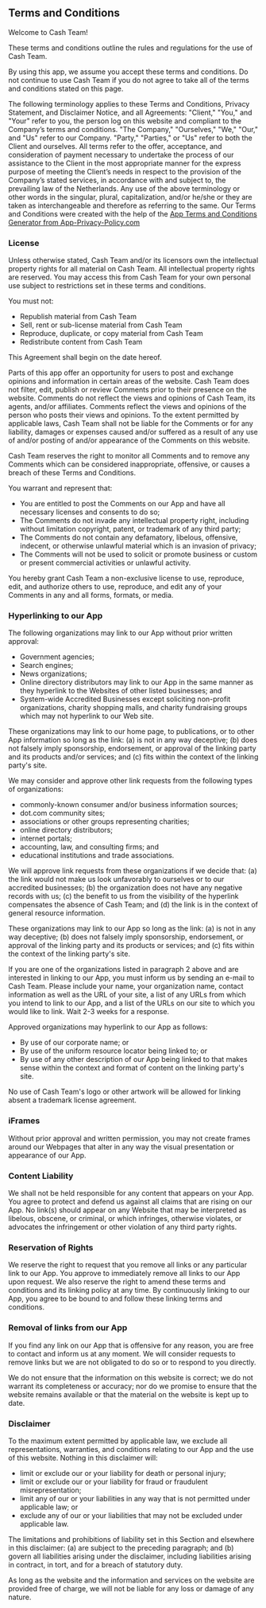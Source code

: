 
<h2><strong>Terms and Conditions</strong></h2>
<p>Welcome to Cash Team!</p>
<p>These terms and conditions outline the rules and regulations for the use of Cash Team.</p>
<p>By using this app, we assume you accept these terms and conditions. Do not continue to use Cash Team if you do not agree to take all of the terms and conditions stated on this page.</p>
<p>The following terminology applies to these Terms and Conditions, Privacy Statement, and Disclaimer Notice, and all Agreements: "Client," "You," and "Your" refer to you, the person log on this website and compliant to the Company’s terms and conditions. "The Company," "Ourselves," "We," "Our," and "Us" refer to our Company. "Party," "Parties," or "Us" refer to both the Client and ourselves. All terms refer to the offer, acceptance, and consideration of payment necessary to undertake the process of our assistance to the Client in the most appropriate manner for the express purpose of meeting the Client’s needs in respect to the provision of the Company’s stated services, in accordance with and subject to, the prevailing law of the Netherlands. Any use of the above terminology or other words in the singular, plural, capitalization, and/or he/she or they are taken as interchangeable and therefore as referring to the same. Our Terms and Conditions were created with the help of the <a href="https://www.app-privacy-policy.com/app-terms-conditions-generator/">App Terms and Conditions Generator from App-Privacy-Policy.com</a></p>
<h3><strong>License</strong></h3>
<p>Unless otherwise stated, Cash Team and/or its licensors own the intellectual property rights for all material on Cash Team. All intellectual property rights are reserved. You may access this from Cash Team for your own personal use subject to restrictions set in these terms and conditions.</p>
<p>You must not:</p>
<ul>
    <li>Republish material from Cash Team</li>
    <li>Sell, rent or sub-license material from Cash Team</li>
    <li>Reproduce, duplicate, or copy material from Cash Team</li>
    <li>Redistribute content from Cash Team</li>
</ul>
<p>This Agreement shall begin on the date hereof.</p>
<p>Parts of this app offer an opportunity for users to post and exchange opinions and information in certain areas of the website. Cash Team does not filter, edit, publish or review Comments prior to their presence on the website. Comments do not reflect the views and opinions of Cash Team, its agents, and/or affiliates. Comments reflect the views and opinions of the person who posts their views and opinions. To the extent permitted by applicable laws, Cash Team shall not be liable for the Comments or for any liability, damages or expenses caused and/or suffered as a result of any use of and/or posting of and/or appearance of the Comments on this website.</p>
<p>Cash Team reserves the right to monitor all Comments and to remove any Comments which can be considered inappropriate, offensive, or causes a breach of these Terms and Conditions.</p>
<p>You warrant and represent that:</p>
<ul>
    <li>You are entitled to post the Comments on our App and have all necessary licenses and consents to do so;</li>
    <li>The Comments do not invade any intellectual property right, including without limitation copyright, patent, or trademark of any third party;</li>
    <li>The Comments do not contain any defamatory, libelous, offensive, indecent, or otherwise unlawful material which is an invasion of privacy;</li>
    <li>The Comments will not be used to solicit or promote business or custom or present commercial activities or unlawful activity.</li>
</ul>
<p>You hereby grant Cash Team a non-exclusive license to use, reproduce, edit, and authorize others to use, reproduce, and edit any of your Comments in any and all forms, formats, or media.</p>
<h3><strong>Hyperlinking to our App</strong></h3>
<p>The following organizations may link to our App without prior written approval:</p>
<ul>
    <li>Government agencies;</li>
    <li>Search engines;</li>
    <li>News organizations;</li>
    <li>Online directory distributors may link to our App in the same manner as they hyperlink to the Websites of other listed businesses; and</li>
    <li>System-wide Accredited Businesses except soliciting non-profit organizations, charity shopping malls, and charity fundraising groups which may not hyperlink to our Web site.</li>
</ul>
<p>These organizations may link to our home page, to publications, or to other App information so long as the link: (a) is not in any way deceptive; (b) does not falsely imply sponsorship, endorsement, or approval of the linking party and its products and/or services; and (c) fits within the context of the linking party's site.</p>
<p>We may consider and approve other link requests from the following types of organizations:</p>
<ul>
    <li>commonly-known consumer and/or business information sources;</li>
    <li>dot.com community sites;</li>
    <li>associations or other groups representing charities;</li>
    <li>online directory distributors;</li>
    <li>internet portals;</li>
    <li>accounting, law, and consulting firms; and</li>
    <li>educational institutions and trade associations.</li>
</ul>
<p>We will approve link requests from these organizations if we decide that: (a) the link would not make us look unfavorably to ourselves or to our accredited businesses; (b) the organization does not have any negative records with us; (c) the benefit to us from the visibility of the hyperlink compensates the absence of Cash Team; and (d) the link is in the context of general resource information.</p>
<p>These organizations may link to our App so long as the link: (a) is not in any way deceptive; (b) does not falsely imply sponsorship, endorsement, or approval of the linking party and its products or services; and (c) fits within the context of the linking party's site.</p>
<p>If you are one of the organizations listed in paragraph 2 above and are interested in linking to our App, you must inform us by sending an e-mail to Cash Team. Please include your name, your organization name, contact information as well as the URL of your site, a list of any URLs from which you intend to link to our App, and a list of the URLs on our site to which you would like to link. Wait 2-3 weeks for a response.</p>
<p>Approved organizations may hyperlink to our App as follows:</p>
<ul>
    <li>By use of our corporate name; or</li>
    <li>By use of the uniform resource locator being linked to; or</li>
    <li>By use of any other description of our App being linked to that makes sense within the context and format of content on the linking party's site.</li>
</ul>
<p>No use of Cash Team's logo or other artwork will be allowed for linking absent a trademark license agreement.</p>
<h3><strong>iFrames</strong></h3>
<p>Without prior approval and written permission, you may not create frames around our Webpages that alter in any way the visual presentation or appearance of our App.</p>
<h3><strong>Content Liability</strong></h3>
<p>We shall not be held responsible for any content that appears on your App. You agree to protect and defend us against all claims that are rising on our App. No link(s) should appear on any Website that may be interpreted as libelous, obscene, or criminal, or which infringes, otherwise violates, or advocates the infringement or other violation of any third party rights.</p>
<h3><strong>Reservation of Rights</strong></h3>
<p>We reserve the right to request that you remove all links or any particular link to our App. You approve to immediately remove all links to our App upon request. We also reserve the right to amend these terms and conditions and its linking policy at any time. By continuously linking to our App, you agree to be bound to and follow these linking terms and conditions.</p>
<h3><strong>Removal of links from our App</strong></h3>
<p>If you find any link on our App that is offensive for any reason, you are free to contact and inform us at any moment. We will consider requests to remove links but we are not obligated to do so or to respond to you directly.</p>
<p>We do not ensure that the information on this website is correct; we do not warrant its completeness or accuracy; nor do we promise to ensure that the website remains available or that the material on the website is kept up to date.</p>
<h3><strong>Disclaimer</strong></h3>
<p>To the maximum extent permitted by applicable law, we exclude all representations, warranties, and conditions relating to our App and the use of this website. Nothing in this disclaimer will:</p>
<ul>
    <li>limit or exclude our or your liability for death or personal injury;</li>
    <li>limit or exclude our or your liability for fraud or fraudulent misrepresentation;</li>
    <li>limit any of our or your liabilities in any way that is not permitted under applicable law; or</li>
    <li>exclude any of our or your liabilities that may not be excluded under applicable law.</li>
</ul>
<p>The limitations and prohibitions of liability set in this Section and elsewhere in this disclaimer: (a) are subject to the preceding paragraph; and (b) govern all liabilities arising under the disclaimer, including liabilities arising in contract, in tort, and for a breach of statutory duty.</p>
<p>As long as the website and the information and services on the website are provided free of charge, we will not be liable for any loss or damage of any nature.</p>
